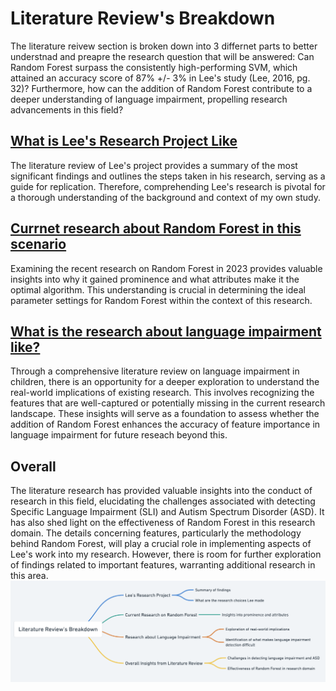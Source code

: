 # Literature Review's Breakdown
The literature reivew section is broken down into 3 differnet parts to better understnad and preapre the research question that will be answered: Can Random Forest surpass the consistently high-performing SVM, which attained an accuracy score of 87% +/- 3% in Lee's study (Lee, 2016, pg. 32)? Furthermore, how can the addition of Random Forest contribute to a deeper understanding of language impairment, propelling research advancements in this field?

## [What is Lee's Research Project Like](/Literature/Lee_Research)
The literature review of Lee's project provides a summary of the most significant findings and outlines the steps taken in his research, serving as a guide for replication. Therefore, comprehending Lee's research is pivotal for a thorough understanding of the background and context of my own study.

## [Currnet research about Random Forest in this scenario](/Literature/Random_Research)
Examining the recent research on Random Forest in 2023 provides valuable insights into why it gained prominence and what attributes make it the optimal algorithm. This understanding is crucial in determining the ideal parameter settings for Random Forest within the context of this research.

## [What is the research about language impairment like?](/Literature/Language_Research)
Through a comprehensive literature review on language impairment in children, there is an opportunity for a deeper exploration to understand the real-world implications of existing research. This involves recognizing the features that are well-captured or potentially missing in the current research landscape. These insights will serve as a foundation to assess whether the addition of Random Forest enhances the accuracy of feature importance in language impairment for future reseach beyond this.

## Overall
The literature research has provided valuable insights into the conduct of research in this field, elucidating the challenges associated with detecting Specific Language Impairment (SLI) and Autism Spectrum Disorder (ASD). It has also shed light on the effectiveness of Random Forest in this research domain. The details concerning features, particularly the methodology behind Random Forest, will play a crucial role in implementing aspects of Lee's work into my research. However, there is room for further exploration of findings related to important features, warranting additional research in this area.
![](/Literature/overallLiterature.png)

